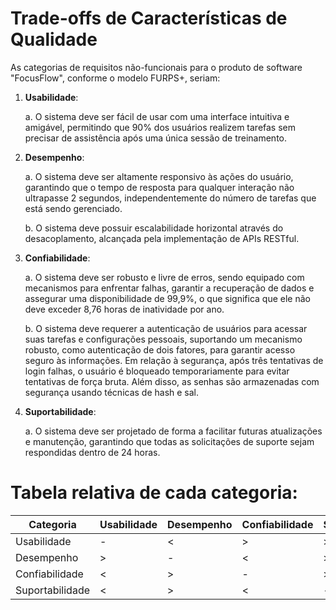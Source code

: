 # Trade-offs de Características de Qualidade

As categorias de requisitos não-funcionais para o produto de software "FocusFlow", conforme o modelo FURPS+, seriam:

1. **Usabilidade**: 
   
   a. O sistema deve ser fácil de usar com uma interface intuitiva e amigável, permitindo que 90% dos usuários realizem tarefas sem precisar de assistência após uma única sessão de treinamento.

2. **Desempenho**: 
   
   a. O sistema deve ser altamente responsivo às ações do usuário, garantindo que o tempo de resposta para qualquer interação não ultrapasse 2 segundos, independentemente do número de tarefas que está sendo gerenciado.

   b. O sistema deve possuir escalabilidade horizontal através do desacoplamento, alcançada pela implementação de APIs RESTful.

3. **Confiabilidade**: 
   
   a. O sistema deve ser robusto e livre de erros, sendo equipado com mecanismos para enfrentar falhas, garantir a recuperação de dados e assegurar uma disponibilidade de 99,9%, o que significa que ele não deve exceder 8,76 horas de inatividade por ano.
   
   b. O sistema deve requerer a autenticação de usuários para acessar suas tarefas e configurações pessoais, suportando um mecanismo robusto, como autenticação de dois fatores, para garantir acesso seguro às informações. Em relação à segurança, após três tentativas de login falhas, o usuário é bloqueado temporariamente para evitar tentativas de força bruta. Além disso, as senhas são armazenadas com segurança usando técnicas de hash e sal.

4. **Suportabilidade**: 
   
   a. O sistema deve ser projetado de forma a facilitar futuras atualizações e manutenção, garantindo que todas as solicitações de suporte sejam respondidas dentro de 24 horas.

# Tabela relativa de cada categoria:

| Categoria | Usabilidade | Desempenho | Confiabilidade | Suportabilidade |
| --- | --- | --- | --- | --- |
| Usabilidade | - | < | > | > |
| Desempenho | > | - | < | > |
| Confiabilidade | < | > | - | > |
| Suportabilidade | < | > | < | - |

